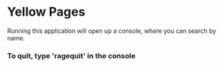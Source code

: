 ﻿# Yellow Pages

Running this application will open up a console, where you can search by name.

### To quit, type 'ragequit' in the console